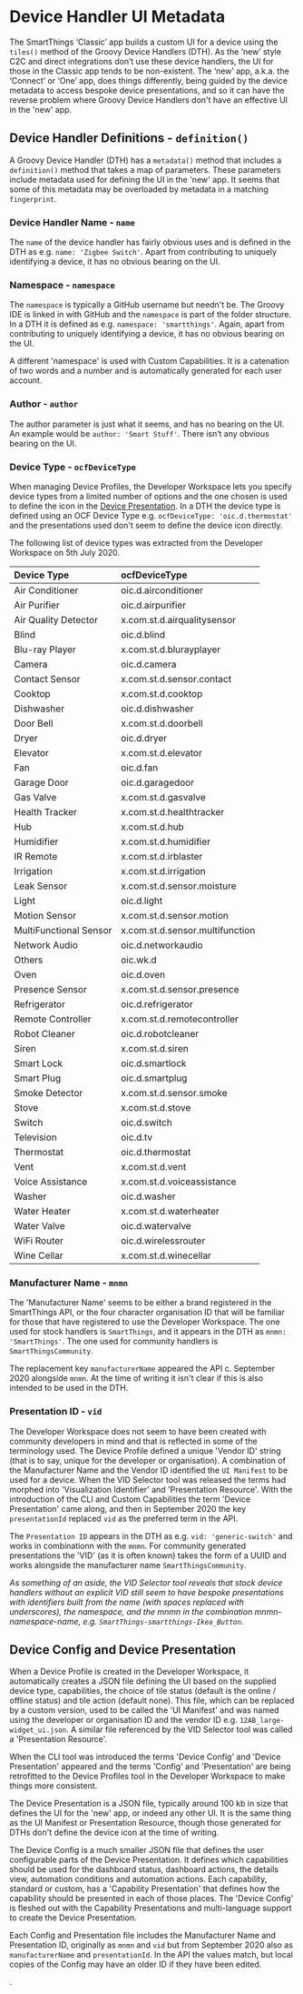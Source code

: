 # Device Handler UI Metadata
The SmartThings ‘Classic’ app builds a custom UI for a device using the `tiles()` method of the Groovy Device Handlers (DTH). 
As the ‘new’ style C2C and direct integrations don’t use these device handlers, the UI for those in the Classic app tends to be non-existent. 
The ‘new’ app, a.k.a. the ‘Connect’ or ‘One’ app, does things differently, being guided by the device metadata to access bespoke device presentations,
and so it can have the reverse problem where Groovy Device Handlers don't have an effective UI in the 'new' app.

## Device Handler Definitions - `definition()`
A Groovy Device Handler (DTH) has a `metadata()` method that includes a `definition()` method that takes a map of parameters. These parameters include
metadata used for defining the UI in the 'new' app. It seems that some of this metadata may be overloaded by metadata in a matching `fingerprint`.

### Device Handler Name - `name`
The `name` of the device handler has fairly obvious uses and is defined in the DTH as e.g. `name: 'Zigbee Switch'`. Apart from contributing to uniquely identifying a device, it has no obvious bearing on the UI.

### Namespace - `namespace`
The `namespace` is typically a GitHub username but needn't be. The Groovy IDE is linked in with GitHub and the `namespace` is part of the folder structure.
In a DTH it is defined as e.g. `namespace: 'smartthings'`. Again, apart from contributing to uniquely identifying a device, it has no obvious bearing on the UI.

A different 'namespace' is used with Custom Capabilities. It is a catenation of two words and a number and is automatically generated for each user account.
 
### Author - `author`
The author parameter is just what it seems, and has no bearing on the UI. An example would be `author: 'Smart Stuff'`. There isn’t any obvious bearing on the UI.

### Device Type - `ocfDeviceType`
When managing Device Profiles, the Developer Workspace lets you specify device types from a limited number of options and the one chosen is used to define the icon in the [Device Presentation](#device-config-and-device-presentation). 
In a DTH the device type is defined using an OCF Device Type  e.g. `ocfDeviceType: 'oic.d.thermostat'` and the presentations used don't seem to define the device icon directly.

The following list of device types was extracted from the Developer Workspace on 5th July 2020.

Device Type|ocfDeviceType
:---|:---
Air Conditioner|oic.d.airconditioner
Air Purifier|oic.d.airpurifier
Air Quality Detector|x.com.st.d.airqualitysensor
Blind|oic.d.blind
Blu-ray Player|x.com.st.d.blurayplayer
Camera|oic.d.camera
Contact Sensor|x.com.st.d.sensor.contact
Cooktop|x.com.st.d.cooktop
Dishwasher|oic.d.dishwasher
Door Bell|x.com.st.d.doorbell
Dryer|oic.d.dryer
Elevator|x.com.st.d.elevator
Fan|oic.d.fan
Garage Door|oic.d.garagedoor
Gas Valve|x.com.st.d.gasvalve
Health Tracker|x.com.st.d.healthtracker
Hub|x.com.st.d.hub
Humidifier|x.com.st.d.humidifier
IR Remote|x.com.st.d.irblaster
Irrigation|x.com.st.d.irrigation
Leak Sensor|x.com.st.d.sensor.moisture
Light|oic.d.light
Motion Sensor|x.com.st.d.sensor.motion
MultiFunctional Sensor|x.com.st.d.sensor.multifunction
Network Audio|oic.d.networkaudio
Others|oic.wk.d
Oven|oic.d.oven
Presence Sensor|x.com.st.d.sensor.presence
Refrigerator|oic.d.refrigerator
Remote Controller|x.com.st.d.remotecontroller
Robot Cleaner|oic.d.robotcleaner
Siren|x.com.st.d.siren
Smart Lock|oic.d.smartlock
Smart Plug|oic.d.smartplug
Smoke Detector|x.com.st.d.sensor.smoke
Stove|x.com.st.d.stove
Switch|oic.d.switch
Television|oic.d.tv
Thermostat|oic.d.thermostat
Vent|x.com.st.d.vent
Voice Assistance|x.com.st.d.voiceassistance
Washer|oic.d.washer
Water Heater|x.com.st.d.waterheater
Water Valve|oic.d.watervalve
WiFi Router|oic.d.wirelessrouter
Wine Cellar|x.com.st.d.winecellar

### Manufacturer Name - `mnmn`
The 'Manufacturer Name' seems to be either a brand registered in the SmartThings API, or the four character organisation ID 
that will be familiar for those that have registered to use the Developer Workspace. The one used for stock handlers is 
`SmartThings`, and it appears in the DTH as `mnmn: 'SmartThings'`. The one used for community handlers is `SmartThingsCommunity`.

The replacement key `manufacturerName` appeared the API c. September 2020 alongside `mnmn`. At the time of writing it isn't clear if
this is also intended to be used in the DTH.

### Presentation ID - `vid`
The Developer Workspace does not seem to have been created with community developers in mind and that is reflected in some of the terminology used.
The Device Profile defined a unique 'Vendor ID' string (that is to say, unique for the developer or organisation). A combination of the Manufacturer Name
and the Vendor ID identified the `UI Manifest` to be used for a device. When the VID Selector tool was released the terms had morphed into 'Visualization Identifier'
and 'Presentation Resource'. With the introduction of the CLI and Custom Capabilities the term 'Device Presentation' came along, and then in September 2020 the key 
`presentationId` replaced `vid` as the preferred term in the API.

The `Presentation ID` appears in the DTH as e.g. `vid: 'generic-switch'` and works in combinationn with the `mnmn`. For community generated presentations the 'VID' 
(as it is often known) takes the form of a UUID and works alongside the manufacturer name `SmartThingsCommunity`.

*As something of an aside, the VID Selector tool reveals that stock device handlers without an explicit VID still seem to have bespoke presentations with identifiers
built from the name (with spaces replaced with underscores), the namespace, and the mnmn in the combination mnmn-namespace-name, 
e.g. `SmartThings-smartthings-Ikea_Button`.*

## Device Config and Device Presentation
When a Device Profile is created in the Developer Workspace, it automatically creates a JSON file defining the UI based on the supplied device type, capabilities, 
the choice of tile status (default is the online / offline status) and tile action (default none). 
This file, which can be replaced by a custom version, used to be called the 'UI Manifest' and was named using the developer or organisation ID and the vendor ID 
e.g. `12AB_large-widget_ui.json`. A similar file referenced by the VID Selector tool was called a 'Presentation Resource'.

When the CLI tool was introduced the terms 'Device Config' and 'Device Presentation' appeared and the terms 'Config' and 'Presentation' are being retrofitted to the
Device Profiles tool in the Developer Workspace to make things more consistent. 

The Device Presentation is a JSON file, typically around 100 kb in size
that defines the UI for the 'new' app, or indeed any other UI. It is the same thing as the UI Manifest or Presentation Resource, though those generated for
DTHs don't define the device icon at the time of writing.

The Device Config is a much smaller JSON file that defines the user configurable parts of the Device Presentation. It defines which capabilities should
be used for the dashboard status, dashboard actions, the details view, automation conditions and automation actions. Each capability, standard or custom, has a
'Capability Presentation' that defines how the capability should be presented in each of those places. The 'Device Config' is fleshed out with the Capability 
Presentations and multi-language support to create the Device Presentation.

Each Config and Presentation file includes the Manufacturer Name and Presentation ID, originally as `mnmn` and `vid` but from September 2020 also as `manufacturerName`
and `presentationId`. In the API the values match, but local copies of the Config may have an older ID if they have been edited.

.
